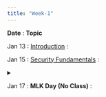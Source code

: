 ```yaml
---
title: "Week-1"
---
```


**Date**
  : **Topic**

Jan 13
: [Introduction](https://purdue.brightspace.com/d2l/le/content/1216789/viewContent/18697917/View)
  : [](#)

Jan 15
: [Security Fundamentals](https://purdue.brightspace.com/d2l/le/content/1216789/viewContent/18739385/View) 
  : <details title="recommended readings" class="my"><summary><i class="icon fas fa-book-reader "></i></summary><span class="fs-2">Read: This World of Ours by James Mickens
Watch: USENIX Security 2018 Keynote by James Mickens</span></details> 

Jan 17
: **MLK Day (No Class)**
  : [](#)


